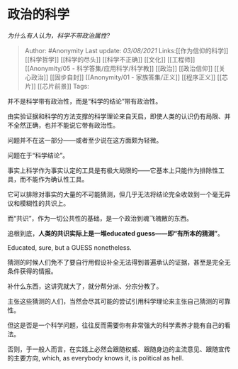 # 政治的科学
*为什么有人认为，科学不带政治属性?*

> Author: #Anonymity
> Last update: *03/08/2021*
> Links:[[作为信仰的科学]] [[科学哲学]] [[科学的尽头]] [[科学不正确]] [[文化]] [[工程师]] [[Anonymity/05 - 科学答集/应用科学/科学教]] [[政治]] [[政治信仰]] [[关心政治]] [[固步自封]] [[Anonymity/01 - 家族答集/正义]] [[程序正义]] [[芯片]] [[芯片前景]]
> Tags:

并不是科学带有政治性，而是“科学的结论”带有政治性。

由实验证据和科学的方法支撑的科学理论来自天启，即使人类的认识仍有局限、并不全然正确，也并不能说它带有政治性。

问题并不在这一部分——或者至少说在这方面颇为轻微。

问题在于“科学结论”。

事实上科学作为事实认定的工具是有极大局限的——它基本上只能作为排除性工具，而不能作为确认性工具。

它可以排除对事实的大量的不可能猜测，但几乎无法将结论完全收敛到一个毫无异议和模糊性的共识上。

而“共识”，作为一切公共性的基础，是一个政治到魂飞魄散的东西。

追根到底，**人类的共识实际上是一堆educated guess——即“有所本的猜测”**。

Educated, sure, but a GUESS nonetheless.

猜测的时候人们免不了要自行用假设补全无法得到普遍承认的证据，甚至是完全无条件获得的情报。

补什么东西，这讲究就大了，就分帮分派、分宗分教了。

主张这些猜测的人们，当然会尽其可能的尝试引用科学理论来主张自己猜测的可靠性。

但这是否是一个科学问题，往往反而需要你有非常强大的科学素养才能有自己的看法。

否则，于一般人而言，在实践上必然会跟随权威、跟随身边的主流意见、跟随宣传的主要方向, which, as everybody knows it, is political as hell.
